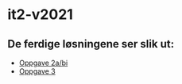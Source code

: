 # it2-v2021

## De ferdige løsningene ser slik ut:
* [Oppgave 2a/bi](https://johanhake.github.io/it2-v2021/oppgave2abi.html)
* [Oppgave 3](https://johanhake.github.io/it2-v2021/oppgave3.html)
